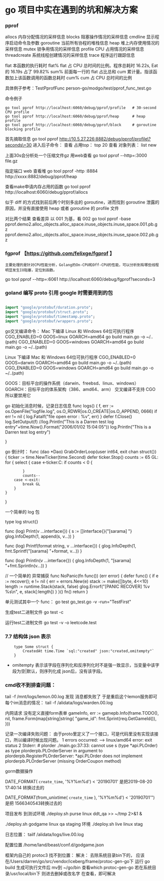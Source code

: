 # go 项目中实在遇到的坑和解决方案

### pprof
allocs 内存分配情况的采样信息
blocks 阻塞操作情况的采样信息
cmdline 显示程序启动命令及参数
goroutine 当前所有协程的堆栈信息
heap 堆上内存使用情况的采样信息
mutex 锁争用情况的采样信息
profile CPU 占用情况的采样信息
threadcreate 系统线程创建情况的采样信息
trace 程序运行跟踪信息

flat    本函数的执行耗时
flat%   flat 占 CPU 总时间的比例。程序总耗时 16.22s, Eat 的 16.19s 占了 99.82%
sum%    前面每一行的 flat 占比总和
cum 累计量。指该函数加上该函数调用的函数总耗时
cum%    cum 占 CPU 总时间的比例

具体例子参考：TestPprofFunc
person-go/modgo/test/pprof_func_test.go 

命令例子
```
go tool pprof http://localhost:6060/debug/pprof/profile   # 30-second CPU profile
go tool pprof http://localhost:6060/debug/pprof/heap      # heap profile
go tool pprof http://localhost:6060/debug/pprof/block     # goroutine blocking profile
```

首先摘取信息
go tool pprof  http://10.5.27.226:8882/debug/pprof/profile\?seconds\=30
进入后子命令：
查看 占用top：  top 20
查看 对象列表： list new

上面30s会分析处一个压缩文件gz 用web查看
go tool pprof --http=:3000  file.gz

指定端口 web 查看堆
go tool pprof  -http :8884 http://xxxx:8882/debug/pprof/heap

查看make申请内存占用的函数
go tool pprof http://localhost:6060/debug/pprof/allocs


似于 diff 的方式找到前后两个时刻多出的 goroutine，进而找到 goroutine 泄露的原因，并没有直接使用 heap 或者 goroutine 的 profile 文件

对比两个结果 查看差异 以 001 为基，看 002
go tool pprof -base pprof.demo2.alloc_objects.alloc_space.inuse_objects.inuse_space.001.pb.gz pprof.demo2.alloc_objects.alloc_space.inuse_objects.inuse_space.002.pb.gz

### fgprof  【https://github.com/felixge/fgprof 】
    主要处理的是针对CPU性能分析，Golang的On-CPU和Off-CPU的性能，可以分析到有哪些线程明显发生IO阻塞，定位到函数。

go tool pprof --http=:6061 http://localhost:6060/debug/fgprof?seconds=3



### goland 编写 proto 引用 google 时需要用到的包

```proto

import "google/protobuf/duration.proto";
import "google/protobuf/struct.proto";
import "google/protobuf/timestamp.proto";
import "google/protobuf/wrappers.proto";

```

go交叉编译命令：
Mac 下编译 Linux 和 Windows 64位可执行程序
CGO_ENABLED=0 GOOS=linux GOARCH=amd64 go build main.go -o ~/..(path)
CGO_ENABLED=0 GOOS=windows GOARCH=amd64 go build main.go -o ~/..(path)

Linux 下编译 Mac 和 Windows 64位可执行程序
CGO_ENABLED=0 GOOS=darwin GOARCH=amd64 go build main.go -o ~/..(path)
CGO_ENABLED=0 GOOS=windows GOARCH=amd64 go build main.go -o ~/..(path)

GOOS：目标平台的操作系统（darwin、freebsd、linux、windows）
GOARCH：目标平台的体系架构（386、amd64、arm）
交叉编译不支持 CGO 所以要禁用它


go 初始化消息时候，记录日志信息
func logs()  {
	f, err := os.OpenFile("logfile.log", os.O_RDWR|os.O_CREATE|os.O_APPEND, 0666)
	if err != nil {
		log.Fatalf("file open error : %v", err)
	}
	defer f.Close()
	log.SetOutput(f)
	//log.Println("This is a Darren test log entry"+time.Now().Format("2006/01/02 15:04:05"))
	log.Println("This is a Darren test log entry")

}


go  倒计时：
func (dao *Dao) GrabOrderLoop(user int64, exit chan struct{}) {
    ticker := time.NewTicker(time.Second)
    defer ticker.Stop()
    counts := 65
GL:
    for {
        select {
        case <-ticker.C:
            if counts < 0 {

            }
            counts--
        case <-exit:
            break GL
        }
    }
}

一个简单的 log 包

type log struct{}

func (log) Print(v ...interface{}) {
    s := []interface{}{"[sarama] "}
    glog.InfoDepth(1, append(s, v...))
}

func (log) Printf(format string, v ...interface{}) {
    glog.InfoDepth(1, fmt.Sprintf("[sarama] "+format, v...))
}

func (log) Println(v ...interface{}) {
    glog.InfoDepth(1, "[sarama] "+fmt.Sprintln(v...))
}


// 一个简单的 异常捕获
func NoPanic(fn func()) (err error) {
    defer func() {
        if e := recover(); e != nil {
            err = errors.New(e)
            stack := make([]byte, 4<<10)
            length := runtime.Stack(stack, false)
            glog.Errorf("[PANIC RECOVER] %v %s\n", e, stack[:length])
        }
    }()
    fn()
    return
}


单元测试其中一个 func：
go test go_test.go -v -run="TestFirst"

生成test二进制文件
go test -c

运行test二进制文件
go test -v -o leetcode.test


### 7.7 结构体 json 表示

```golang
    type Some struct {
        CreatedAt time.Time `sql:"created" json:"created,omitempty"`
    }
```
* omitempty 表示该字段在序列化和反序列化时不是强一致显示，当变量中该字段为空|默认，则序列化成 json后，没有该字段。

### cmd收不到排查问题：
tail -f /mnt/logs/lemon.00.log
发现 消息都失败了
于是重启这个lemon服务即可
每个im消息的情况： tail -f /alidata/logs/warden.00.log

内网请求 没有定义直接form表单
gameInfo, err := gamepb.Info(frame.TODO(), nil, frame.Form(map[string]string{
        "game_id": fmt.Sprint(req.GetGameId()),
    }))

记录一次编译失败问题：  由于proto里定义了一个接口，可是代码里没有实现该接口，所以编译时候出现问题。
1 errors occurred:
--> linux/amd64 error: exit status 2
Stderr: # plorder
./main.go:37:33: cannot use s (type *api.PLOrder) as type plorderpb.PLOrderServer in argument to plorderpb.RegisterPLOrderServer:
    *api.PLOrder does not implement plorderpb.PLOrderServer (missing OrderCoupon method)


gorm数据操作

DATE_FORMAT( `create_time`, '%Y%m%d') < '20190701'  是把2019-08-20 17:40:14 转换过去的

DATE_FORMAT(from_unixtime( `create_time` ), '%Y%m%d') < '20190701'")  是把 1566340543转换过去的


项目发布 到测试环境
./deploy.sh purse linux ddt_qa >> ~/tmp 2>&1 &

./deploy.sh godgame linux qa
staging 环境
./deploy.sh live linux stag

日志位置：
tailf /alidata/logs/live.00.log

配置位置
/home/land/beast/conf.d/godgame.json

 框架内自己的 protoc3 找不到位置：
 解决： 去除系统目录bin下的，
 应该在/Users/darren/go/src/vendor/iceberg/frame/protoc-gen-go下
 运行 go build
 生成可执行文件后 mv到 ~/go/bin
 查看which protoc-gen-go
 若在系统目录/usr/local/bin下 则进去删掉或改名字
 在查看，即可解决

